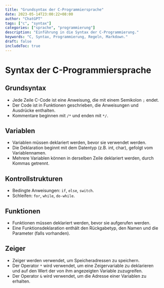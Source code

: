 ```yaml
---
title: "Grundsyntax der C-Programmiersprache"
date: 2023-05-14T23:00:22+08:00
author: "ChatGPT"
tags: ["c", "syntax"]
categories: ["sprache", "programmierung"]
description: "Einführung in die Syntax der C-Programmierung."
keywords: "C, Syntax, Programmierung, Regeln, Markdown."
draft: false
includeToc: true
---
```


# Syntax der C-Programmiersprache

## Grundsyntax
- Jede Zeile C-Code ist eine Anweisung, die mit einem Semikolon `;` endet.
- Der Code ist in Funktionen geschrieben, die Anweisungen und Ausdrücke enthalten.
- Kommentare beginnen mit `/*` und enden mit `*/`.

## Variablen
- Variablen müssen deklariert werden, bevor sie verwendet werden.
- Die Deklaration beginnt mit dem Datentyp (z.B. int, char), gefolgt vom Variablennamen.
- Mehrere Variablen können in derselben Zeile deklariert werden, durch Kommas getrennt.

## Kontrollstrukturen
- Bedingte Anweisungen: `if`, `else`, `switch`.
- Schleifen: `for`, `while`, `do-while`.

## Funktionen
- Funktionen müssen deklariert werden, bevor sie aufgerufen werden.
- Eine Funktionsdeklaration enthält den Rückgabetyp, den Namen und die Parameter (falls vorhanden).

## Zeiger
- Zeiger werden verwendet, um Speicheradressen zu speichern.
- Der Operator `*` wird verwendet, um eine Zeigervariable zu deklarieren und auf den Wert der von ihm angezeigten Variable zuzugreifen.
- Der Operator `&` wird verwendet, um die Adresse einer Variablen zu erhalten.